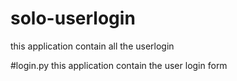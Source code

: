 # solo-userlogin
this application contain all the userlogin

#login.py
this application contain the user login form

